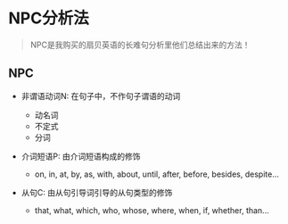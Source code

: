 # NPC分析法

> NPC是我购买的扇贝英语的长难句分析里他们总结出来的方法！

## NPC

- 非谓语动词N: 在句子中，不作句子谓语的动词
    - 动名词
    - 不定式
    - 分词

- 介词短语P: 由介词短语构成的修饰
    - on, in, at, by, as, with, about, until, after, before, besides, despite...

- 从句C: 由从句引导词引导的从句类型的修饰
    - that, what, which, who, whose, where, when, if, whether, than...

